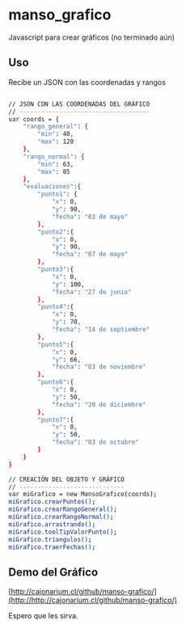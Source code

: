 # manso_grafico
Javascript para crear gráficos (no terminado aún)

Uso
--------------------------
Recibe un JSON con las coordenadas y rangos


```sh

// JSON CON LAS COORDENADAS DEL GRÁFICO
// ------------------------------------
var coords = {
	"rango_general": {
		"min": 40,
		"max": 120
	},
	"rango_normal": {
		"min": 63,
		"max": 85
	},
	"evaluaciones":{
		"punto1": {
			"x": 0,
			"y": 90,
			"fecha": "03 de mayo"
		},
		"punto2":{
			"x": 0,
			"y": 90,
			"fecha": "07 de mayo"
		},
		"punto3":{
			"x": 0,
			"y": 100,
			"fecha": "27 de junio"
		},
		"punto4":{
			"x": 0,
			"y": 70,
			"fecha": "14 de septiembre"
		},
		"punto5":{
			"x": 0,
			"y": 66,
			"fecha": "03 de noviembre"
		},
		"punto6":{
			"x": 0,
			"y": 50,
			"fecha": "20 de diciembre"
		},
		"punto7":{
			"x": 0,
			"y": 50,
			"fecha": "03 de octubre"
		}
	}
}

// CREACIÓN DEL OBJETO Y GRÁFICO
// -----------------------------
var miGrafico = new MansoGrafico(coords);
miGrafico.crearPuntos();
miGrafico.crearRangoGeneral();
miGrafico.crearRangoNormal();
miGrafico.arrastrando();
miGrafico.toolTipValorPunto();
miGrafico.triangulos();
miGrafico.traerFechas();

```


Demo del Gráfico
---------------------
[http://cajonarium.cl/github/manso-grafico/](http://http://cajonarium.cl/github/manso-grafico/)

Espero que les sirva.
